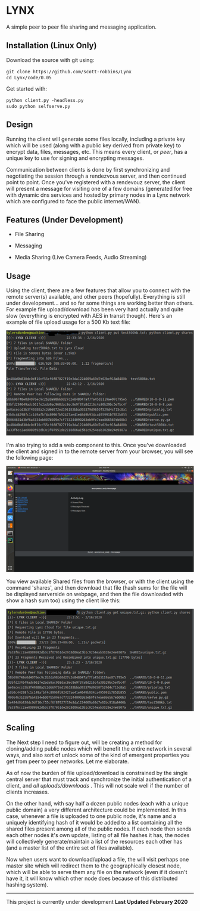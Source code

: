 # LYNX 
A simple peer to peer file sharing and messaging application.

## Installation (Linux Only)
Download the source with git using:
```
git clone https://github.com/scott-robbins/Lynx
cd Lynx/code/0.05
```
Get started with:
```
python client.py -headless.py
sudo python selfserve.py
```
## Design
Running the client will generate some files locally, including a private key
which will be used (along with a public key derived from private key) to encrypt
data, files, messages, etc. This means every client, or *peer*, has a unique 
key to use for signing and encrypting messages. 

Communication between clients is done by first synchronizing and negotiating the
session through a rendezvous server, and then continued point to point.
Once you've registered with a rendevouz server, the client will present a message 
for visiting one of a few domains (generated for free with dynamic dns services and hosted by
primary nodes in a Lynx network which are configured to face the public internet/WAN).

## Features (Under Development)
* File Sharing 

* Messaging 

* Media Sharing (Live Camera Feeds, Audio Streaming)

## Usage 
Using the client, there are a few features that allow you to connect with the remote server(s) 
available, and other peers (hopefully). Everything is still under development... and so far 
some things are working better than others. For example file upload/download has been very hard
actually and quite slow (everything is encrypted with AES in transit though). Here's an example
of file upload usage for a 500 Kb text file: 

![upload](https://raw.githubusercontent.com/scott-robbins/Lynx/master/code_py2.7/lynx_file_upload.png)

I'm also trying to add a web component to this. Once you've downloaded the client and signed in 
to the remote server from your browser, you will see the following page:

![dash](https://raw.githubusercontent.com/scott-robbins/Lynx/master/code_py2.7/lynx_dash.png)

You view available Shared files from the browser, or with the client using the command 'shares', 
and then download that file (hash sums for the file will be displayed serverside on webpage, and
then the file downloaded with show a hash sum too) using the client like this: 

![download](https://raw.githubusercontent.com/scott-robbins/Lynx/master/code_py2.7/lynx_file_download.png)


## Scaling 
The Next step I need to figure out, will be creating a method for cloning/adding public nodes which will
benefit the entire network in several ways, and also sort of unlock some of the kind of emergent properties 
you get from peer to peer networks. Let me elaborate. 

As of now the burden of file upload/download is constrained by the single central server that must track and 
synchronize the initial authentication of a client, and *all uploads/downloads* . This will not scale well if
the number of clients increases. 

On the other hand, with say half a dozen public nodes (each with a unique public domain) a very different 
architecture could be implemented. In this case, whenever a file is uploaded to one public node, it's name and
a uniquely identifying hash of it would be added to a list containing all the shared files present among all of
the  public nodes. If each node then sends each other nodes it's own update, listing of all file hashes it has,
the nodes will collectively generate/maintain a list of the resources each other has (and a master list of the
entire set of files available). 

Now when users want to download/upload a file, the will visit perhaps one master site which will redirect them to
the geographically closest node, which will be able to serve them any file on the network (even if it doesn't have it,
it will know which other node does because of this distributed hashing system).  


__________________________________________________________________________________

This project is currently under development     **Last Updated February 2020**
